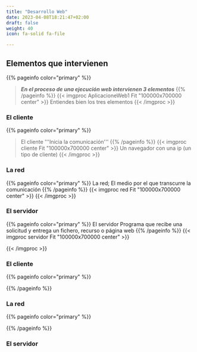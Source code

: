```yaml
---
title: "Desarrollo Web"
date: 2023-04-08T18:21:47+02:00
draft: false
weight: 40
icon: fa-solid fa-file

---
```

## Elementos que intervienen 
{{% pageinfo color="primary" %}}
> ***En el proceso de una ejecución web intervienen 3 elementos***
{{% /pageinfo %}}
{{< imgproc AplicacioneWeb1 Fit "100000x700000 center" >}}
Entiendes bien los tres elementos
{{< /imgproc >}}
### El cliente
{{% pageinfo color="primary" %}}
> El cliente '''Inicia la comunicación''' 
{{% /pageinfo %}}
{{< imgproc cliente Fit "100000x700000 center" >}}
Un navegador con una ip (un tipo de cliente)
{{< /imgproc >}}
### La red
{{% pageinfo color="primary" %}}
La red; El medio por el que transcurre la comunicación 
{{% /pageinfo %}}
{{< imgproc red Fit "100000x700000 center" >}}
{{< /imgproc >}}

### El servidor
{{% pageinfo color="primary" %}}
El servidor Programa que recibe una solicitud y entrega un fichero, recurso o página web
{{% /pageinfo %}}
{{< imgproc servidor Fit "100000x700000 center" >}}

{{< /imgproc >}}
### El cliente
{{% pageinfo color="primary" %}}

{{% /pageinfo %}}
### La red
{{% pageinfo color="primary" %}}

{{% /pageinfo %}}
### El servidor

